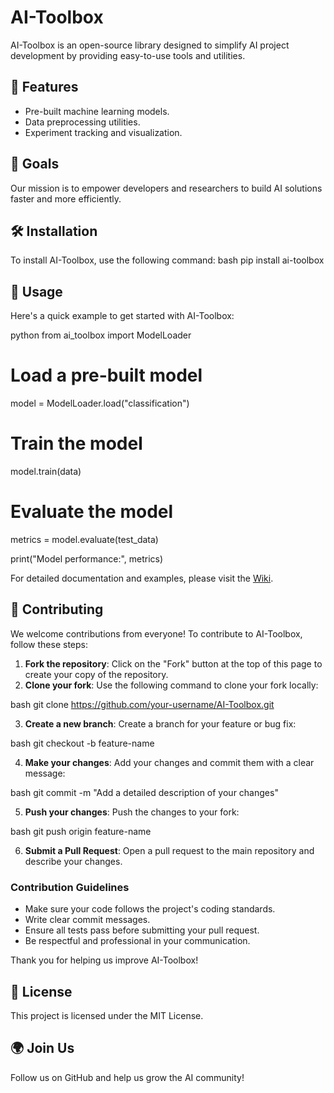 # AI-Toolbox
AI-Toolbox is an open-source library designed to simplify AI project development by providing easy-to-use tools and utilities.

## 🌟 Features
- Pre-built machine learning models.
- Data preprocessing utilities.
- Experiment tracking and visualization.

## 🎯 Goals
Our mission is to empower developers and researchers to build AI solutions faster and more efficiently.

## 🛠 Installation
To install AI-Toolbox, use the following command:
bash
pip install ai-toolbox

## 🚀 Usage
Here's a quick example to get started with AI-Toolbox:

python
from ai_toolbox import ModelLoader

# Load a pre-built model
model = ModelLoader.load("classification")

# Train the model
model.train(data)

# Evaluate the model
metrics = model.evaluate(test_data)

print("Model performance:", metrics)

For detailed documentation and examples, please visit the [Wiki](https://github.com/Surprise-AI/AI-Toolbox/wiki).

## 🤝 Contributing
We welcome contributions from everyone! To contribute to AI-Toolbox, follow these steps:

1. **Fork the repository**: Click on the "Fork" button at the top of this page to create your copy of the repository.
2. **Clone your fork**: Use the following command to clone your fork locally:
    
bash
    git clone https://github.com/your-username/AI-Toolbox.git
   
3. **Create a new branch**: Create a branch for your feature or bug fix:
    
bash
    git checkout -b feature-name
   
4. **Make your changes**: Add your changes and commit them with a clear message:
    
bash
    git commit -m "Add a detailed description of your changes"
   
5. **Push your changes**: Push the changes to your fork:
    
bash
    git push origin feature-name
   
6. **Submit a Pull Request**: Open a pull request to the main repository and describe your changes.

### Contribution Guidelines
- Make sure your code follows the project's coding standards.
- Write clear commit messages.
- Ensure all tests pass before submitting your pull request.
- Be respectful and professional in your communication.

Thank you for helping us improve AI-Toolbox!

## 📄 License
This project is licensed under the MIT License.

## 🌍 Join Us
Follow us on GitHub and help us grow the AI community!
